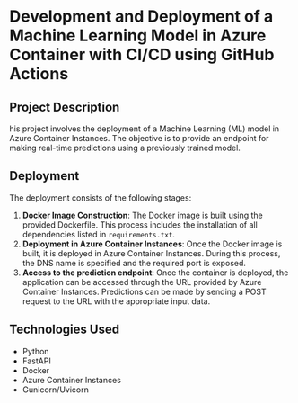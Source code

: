 # Development and Deployment of a Machine Learning Model in Azure Container with CI/CD using GitHub Actions
  
## Project Description  
  
his project involves the deployment of a Machine Learning (ML) model in Azure Container Instances. The objective is to provide an endpoint for making real-time predictions using a previously trained model.
   
## Deployment  
  
The deployment consists of the following stages: 
  
1. **Docker Image Construction**: The Docker image is built using the provided Dockerfile. This process includes the installation of all dependencies listed in `requirements.txt`.  
2. **Deployment in Azure Container Instances**: Once the Docker image is built, it is deployed in Azure Container Instances. During this process, the DNS name is specified and the required port is exposed.  
3. **Access to the prediction endpoint**: Once the container is deployed, the application can be accessed through the URL provided by Azure Container Instances. Predictions can be made by sending a POST request to the URL with the appropriate input data.  

## Technologies Used  
  
- Python  
- FastAPI  
- Docker  
- Azure Container Instances  
- Gunicorn/Uvicorn  
  
